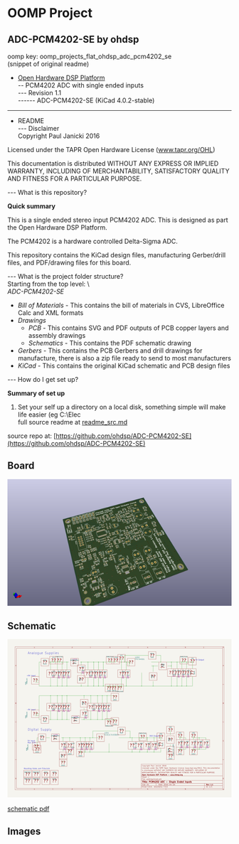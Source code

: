 # OOMP Project  
## ADC-PCM4202-SE  by ohdsp  
  
oomp key: oomp_projects_flat_ohdsp_adc_pcm4202_se  
(snippet of original readme)  
  
- [Open Hardware DSP Platform](http://www.ohdsp.org)  
-- PCM4202 ADC with single ended inputs  
--- Revision 1.1  
------ ADC-PCM4202-SE (KiCad 4.0.2-stable)  
---  
- README  
--- Disclaimer  
Copyright Paul Janicki 2016  
  
Licensed under the TAPR Open Hardware License (www.tapr.org/OHL)  
  
This documentation is distributed WITHOUT ANY EXPRESS OR IMPLIED WARRANTY, INCLUDING OF MERCHANTABILITY, SATISFACTORY QUALITY AND FITNESS FOR A PARTICULAR PURPOSE.  
  
--- What is this repository?  
  
**Quick summary**  
  
This is a single ended stereo input PCM4202 ADC. This is designed as part the Open Hardware DSP Platform.    
  
The PCM4202 is a hardware controlled Delta-Sigma ADC.  
  
This repository contains the KiCad design files, manufacturing Gerber/drill files, and PDF/drawing files for this board.  
  
--- What is the project folder structure?  
Starting from the top level: \  
*ADC-PCM4202-SE*  
+ *Bill of Materials*  - This contains the bill of materials in CVS, LibreOffice Calc and XML formats  
+ *Drawings*  
    + *PCB* - This contains SVG and PDF outputs of PCB copper layers and assembly drawings  
    + *Schematics* - This contains the PDF schematic drawing  
+ *Gerbers* - This contains the PCB Gerbers and drill drawings for manufacture, there is also a zip file ready to send to most manufacturers  
+ *KiCad* - This contains the original KiCad schematic and PCB design files  
  
  
--- How do I get set up?  
  
**Summary of set up**  
  
1. Set your self up a directory on a local disk, something simple will make life easier (eg C:\Elec  
  full source readme at [readme_src.md](readme_src.md)  
  
source repo at: [https://github.com/ohdsp/ADC-PCM4202-SE](https://github.com/ohdsp/ADC-PCM4202-SE)  
## Board  
  
[![working_3d.png](working_3d_600.png)](working_3d.png)  
## Schematic  
  
[![working_schematic.png](working_schematic_600.png)](working_schematic.png)  
  
[schematic pdf](working_schematic.pdf)  
## Images  

